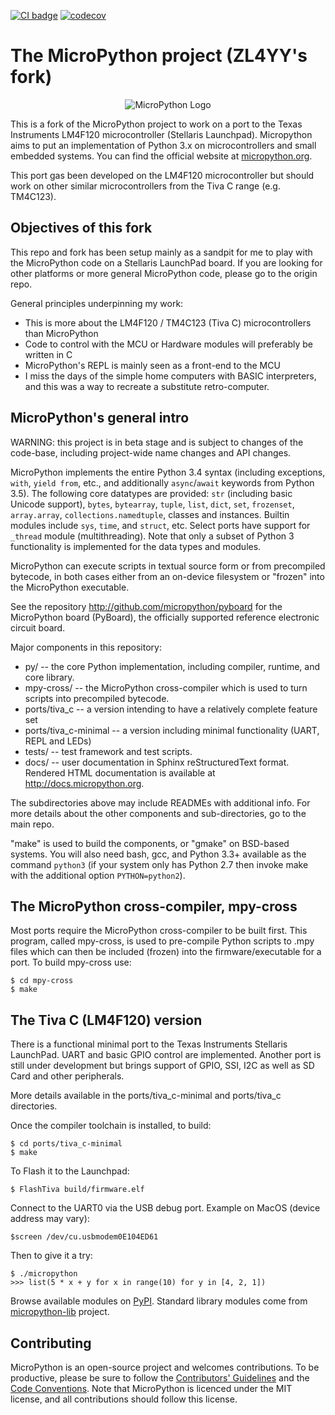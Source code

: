 [![CI badge](https://github.com/micropython/micropython/workflows/unix%20port/badge.svg)](https://github.com/micropython/micropython/actions?query=branch%3Amaster+event%3Apush) [![codecov](https://codecov.io/gh/micropython/micropython/branch/master/graph/badge.svg?token=I92PfD05sD)](https://codecov.io/gh/micropython/micropython)

The MicroPython project (ZL4YY's fork)
======================================
<p align="center">
  <img src="https://raw.githubusercontent.com/micropython/micropython/master/logo/upython-with-micro.jpg" alt="MicroPython Logo"/>
</p>

This is a fork of the MicroPython project to work on a port to the
Texas Instruments LM4F120 microcontroller (Stellaris Launchpad).
Micropython aims to put an implementation of Python 3.x on microcontrollers and small
embedded systems. You can find the official website at [micropython.org](http://www.micropython.org).

This port gas been developed on the LM4F120 microcontroller but should work
on other similar microcontrollers from the Tiva C range (e.g. TM4C123).

Objectives of this fork
-----------------------
This repo and fork has been setup mainly as a sandpit for me to play with the MicroPython
code on a Stellaris LaunchPad board. If you are looking for other platforms or more
general MicroPython code, please go to the origin repo.

General principles underpinning my work:
- This is more about the LM4F120 / TM4C123 (Tiva C) microcontrollers than MicroPython
- Code to control with the MCU or Hardware modules will preferably be written in C
- MicroPython's REPL is mainly seen as a front-end to the MCU
- I miss the days of the simple home computers with BASIC interpreters, and this was a
way to recreate a substitute retro-computer.

MicroPython's general intro
---------------------------
WARNING: this project is in beta stage and is subject to changes of the
code-base, including project-wide name changes and API changes.

MicroPython implements the entire Python 3.4 syntax (including exceptions,
`with`, `yield from`, etc., and additionally `async`/`await` keywords from
Python 3.5). The following core datatypes are provided: `str` (including
basic Unicode support), `bytes`, `bytearray`, `tuple`, `list`, `dict`, `set`,
`frozenset`, `array.array`, `collections.namedtuple`, classes and instances.
Builtin modules include `sys`, `time`, and `struct`, etc. Select ports have
support for `_thread` module (multithreading). Note that only a subset of
Python 3 functionality is implemented for the data types and modules.

MicroPython can execute scripts in textual source form or from precompiled
bytecode, in both cases either from an on-device filesystem or "frozen" into
the MicroPython executable.

See the repository http://github.com/micropython/pyboard for the MicroPython
board (PyBoard), the officially supported reference electronic circuit board.

Major components in this repository:
- py/ -- the core Python implementation, including compiler, runtime, and
  core library.
- mpy-cross/ -- the MicroPython cross-compiler which is used to turn scripts
  into precompiled bytecode.
- ports/tiva_c -- a version intending to have a relatively complete feature set
- ports/tiva_c-minimal -- a version including minimal functionality (UART, REPL and LEDs)
- tests/ -- test framework and test scripts.
- docs/ -- user documentation in Sphinx reStructuredText format. Rendered
  HTML documentation is available at http://docs.micropython.org.

The subdirectories above may include READMEs with additional info. For more details
about the other components and sub-directories, go to the main repo.

"make" is used to build the components, or "gmake" on BSD-based systems.
You will also need bash, gcc, and Python 3.3+ available as the command `python3`
(if your system only has Python 2.7 then invoke make with the additional option
`PYTHON=python2`).

The MicroPython cross-compiler, mpy-cross
-----------------------------------------

Most ports require the MicroPython cross-compiler to be built first.  This
program, called mpy-cross, is used to pre-compile Python scripts to .mpy
files which can then be included (frozen) into the firmware/executable for
a port.  To build mpy-cross use:

    $ cd mpy-cross
    $ make


The Tiva C (LM4F120) version
-------------------

There is a functional minimal port to the Texas Instruments Stellaris LaunchPad.
UART and basic GPIO control are implemented.
Another port is still under development but brings support of GPIO, SSI, I2C as well as
SD Card and other peripherals.

More details available in the ports/tiva_c-minimal and ports/tiva_c directories.

Once the compiler toolchain is installed, to build:

    $ cd ports/tiva_c-minimal
    $ make

To Flash it to the Launchpad:
	
	$ FlashTiva build/firmware.elf

Connect to the UART0 via the USB debug port. Example on MacOS (device address may vary):

	$screen /dev/cu.usbmodem0E104ED61

Then to give it a try:

    $ ./micropython
    >>> list(5 * x + y for x in range(10) for y in [4, 2, 1])

Browse available modules on
[PyPI](https://pypi.python.org/pypi?%3Aaction=search&term=micropython).
Standard library modules come from
[micropython-lib](https://github.com/micropython/micropython-lib) project.

Contributing
------------

MicroPython is an open-source project and welcomes contributions. To be
productive, please be sure to follow the
[Contributors' Guidelines](https://github.com/micropython/micropython/wiki/ContributorGuidelines)
and the [Code Conventions](https://github.com/micropython/micropython/blob/master/CODECONVENTIONS.md).
Note that MicroPython is licenced under the MIT license, and all contributions
should follow this license.
